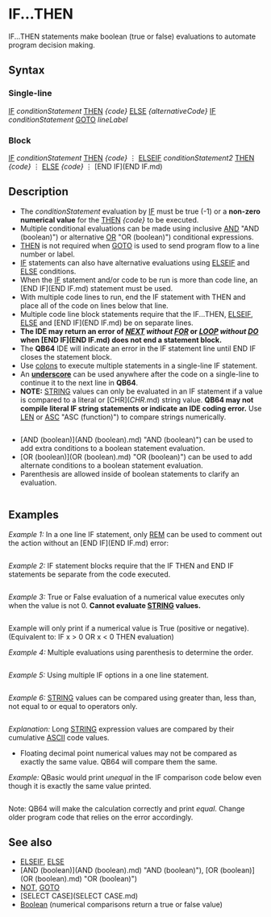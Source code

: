 # IF...THEN

IF...THEN statements make boolean (true or false) evaluations to automate program decision making.

  

## Syntax

### Single-line

[IF](IF.md) *conditionStatement* [THEN](THEN.md) *{code}* [ELSE](ELSE.md) *{alternativeCode}*
[IF](IF.md) *conditionStatement* [GOTO](GOTO.md) *lineLabel*
### Block

[IF](IF.md) *conditionStatement* [THEN](THEN.md)
*{code}*
⋮
[ELSEIF](ELSEIF.md) *conditionStatement2* [THEN](THEN.md)
*{code}*
⋮
[ELSE](ELSE.md)
*{code}*
⋮
[END IF](END IF.md)
  

## Description

* The *conditionStatement* evaluation by [IF](IF.md) must be true (-1) or a **non-zero numerical value** for the [THEN](THEN.md) *{code}* to be executed.
* Multiple conditional evaluations can be made using inclusive [AND](AND.md) "AND (boolean)") or alternative [OR](OR.md) "OR (boolean)") conditional expressions.
* [THEN](THEN.md) is not required when [GOTO](GOTO.md) is used to send program flow to a line number or label.
* [IF](IF.md) statements can also have alternative evaluations using [ELSEIF](ELSEIF.md) and [ELSE](ELSE.md) conditions.
* When the [IF](IF.md) statement and/or code to be run is more than code line, an [END IF](END IF.md) statement must be used.
* With multiple code lines to run, end the IF statement with THEN and place all of the code on lines below that line.
* Multiple code line block statements require that the IF...THEN, [ELSEIF](ELSEIF.md), [ELSE](ELSE.md) and [END IF](END IF.md) be on separate lines.
* **The IDE may return an error of *[NEXT](NEXT.md) without [FOR](FOR.md)* or *[LOOP](LOOP.md) without [DO](DO.md)* when [END IF](END IF.md) does not end a statement block.**
* The **QB64** IDE will indicate an error in the IF statement line until END IF closes the statement block.
* Use [colons](colons.md) to execute multiple statements in a single-line IF statement.
* An **[underscore](underscore.md)** can be used anywhere after the code on a single-line to continue it to the next line in **QB64**.
* **NOTE:** [STRING](STRING.md) values can only be evaluated in an IF statement if a value is compared to a literal or [CHR$](CHR$.md) string value. **QB64 may not compile literal IF string statements or indicate an IDE coding error.** Use [LEN](LEN.md) or [ASC](ASC.md) "ASC (function)") to compare strings numerically.

  

```          Table 3: The relational operations for condition checking.   In this table, **A** and **B** are the [Expressions](Expressions.md) to compare. Both must represent  the same general type, i.e. they must result into either numerical values  or [STRING](STRING.md) values. If a test succeeds, then **true** (-1) is returned, **false** (0)      if it fails, which both can be used in further [Boolean](Boolean.md) evaluations.  ┌─────────────────────────────────────────────────────────────────────────┐  │                          **[Relational Operations](Relational Operations.md)**                          │  ├────────────┬───────────────────────────────────────────┬────────────────┤  │ **Operation**  │                **Description**                │ **Example usage**  │  ├────────────┼───────────────────────────────────────────┼────────────────┤  │   A [=](=.md) B    │ Tests if A is **equal** to B.                 │ [IF](IF.md) A [=](=.md) B [THEN](THEN.md)  │  ├────────────┼───────────────────────────────────────────┼────────────────┤  │   A [<>](<>.md) B   │ Tests if A is **not equal** to B.             │ [IF](IF.md) A [<>](<>.md) B [THEN](THEN.md) │  ├────────────┼───────────────────────────────────────────┼────────────────┤  │   A [<](<.md) B    │ Tests if A is **less than** B.                │ [IF](IF.md) A [<](<.md) B [THEN](THEN.md)  │  ├────────────┼───────────────────────────────────────────┼────────────────┤  │   A [>](>.md) B    │ Tests if A is **greater than** B.             │ [IF](IF.md) A [>](>.md) B [THEN](THEN.md)  │  ├────────────┼───────────────────────────────────────────┼────────────────┤  │   A [<=](<=.md) B   │ Tests if A is **less than or equal** to B.    │ [IF](IF.md) A [<=](<=.md) B [THEN](THEN.md) │  ├────────────┼───────────────────────────────────────────┼────────────────┤  │   A [>=](>=.md) B   │ Tests if A is **greater than or equal** to B. │ [IF](IF.md) A [>=](>=.md) B [THEN](THEN.md) │  └────────────┴───────────────────────────────────────────┴────────────────┘    The operations should be very obvious for numerical values. For strings    be aware that all checks are done **case sensitive** (i.e. "Foo" <> "foo").    The **equal**/**not equal** check is pretty much straight forward, but for the    **less**/**greater** checks the [ASCII](ASCII.md) value of the first different character is                           used for decision making:     **E.g.** "abc" is **less** than "abd", because in the first difference (the 3rd         character) the "c" has a lower [ASCII](ASCII.md) value than the "d".     This behavior may give you some subtle results, if you are not aware of                    the [ASCII](ASCII.md) values and the written case:     **E.g.** "abc" is **greater** than "abD", because the small letters have higher         [ASCII](ASCII.md) values than the capital letters, hence "c" > "D". You may use         [LCASE$](LCASE$.md) or [UCASE$](UCASE$.md) to make sure both strings have the same case.  
```

  

  

* [AND (boolean)](AND (boolean).md) "AND (boolean)") can be used to add extra conditions to a boolean statement evaluation.
* [OR (boolean)](OR (boolean).md) "OR (boolean)") can be used to add alternate conditions to a boolean statement evaluation.
* Parenthesis are allowed inside of boolean statements to clarify an evaluation.

  

  

```                Table 4: The logical operations and its results.         In this table, **A** and **B** are the [Expressions](Expressions.md) to invert or combine.               Both may be results of former [Boolean](Boolean.md) evaluations.   ┌────────────────────────────────────────────────────────────────────────┐   │                           **Logical Operations**                           │   ├───────┬───────┬───────┬─────────┬────────┬─────────┬─────────┬─────────┤   │   **A**   │   **B**   │ [NOT](NOT.md) **B** │ **A** [AND](AND.md) **B** │ **A** [OR](OR.md) **B** │ **A** [XOR](XOR.md) **B** │ **A** [EQV](EQV.md) **B** │ **A** [IMP](IMP.md) **B** │   ├───────┼───────┼───────┼─────────┼────────┼─────────┼─────────┼─────────┤   │ **true**  │ **true**  │ false │  true   │ true   │  false  │  true   │  true   │   ├───────┼───────┼───────┼─────────┼────────┼─────────┼─────────┼─────────┤   │ **true**  │ **false** │ true  │  false  │ true   │  true   │  false  │  false  │   ├───────┼───────┼───────┼─────────┼────────┼─────────┼─────────┼─────────┤   │ **false** │ **true**  │ false │  false  │ true   │  true   │  false  │  true   │   ├───────┼───────┼───────┼─────────┼────────┼─────────┼─────────┼─────────┤   │ **false** │ **false** │ true  │  false  │ false  │  false  │  true   │  true   │   └───────┴───────┴───────┴─────────┴────────┴─────────┴─────────┴─────────┘    **Note:** In most BASIC languages incl. QB64 these are **bitwise** operations,          hence the logic is performed for each corresponding bit in both          operators, where **true** or **false** indicates whether a bit is **set** or          **not set**. The outcome of each bit is then placed into the respective          position to build the bit pattern of the final result value.     As all [Relational Operations](Relational Operations.md) return negative one (-1, **all bits set**) for     **true** and zero (0, **no bits set**) for **false**, this allows us to use these     bitwise logical operations to invert or combine any relational checks,     as the outcome is the same for each bit and so always results into a             **true** (-1) or **false** (0) again for further evaluations.  
```

  

## Examples

*Example 1:* In a one line IF statement, only [REM](REM.md) can be used to comment out the action without an [END IF](END IF.md) error:

``` [INPUT](INPUT.md) "Enter a number over or under 100: ", x IF x > 100 [THEN](THEN.md) [PRINT](PRINT.md) x IF x > 100 [THEN](THEN.md) [REM](REM.md) [PRINT](PRINT.md) x  *'*  
```

  

*Example 2:* IF statement blocks require that the IF THEN and END IF statements be separate from the code executed.

``` [INPUT](INPUT.md) "Enter a number over or under 100: ", x IF x > 100 [THEN](THEN.md)   y = 200   [PRINT](PRINT.md) y   [PRINT](PRINT.md) x [END IF](END IF.md)  
```

  

*Example 3:* True or False evaluation of a numerical value executes only when the value is not 0. **Cannot evaluate [STRING](STRING.md) values.**

``` [INPUT](INPUT.md) "Enter a number or just hit Enter: ", x IF x [THEN](THEN.md) [PRINT](PRINT.md) x  
```

Example will only print if a numerical value is True (positive or negative). (Equivalent to: IF x > 0 OR x < 0 THEN evaluation)
  

*Example 4:* Multiple evaluations using parenthesis to determine the order.

``` [INPUT](INPUT.md) "Enter a number over or under 100 or 50: ", value IF (value% > 100 [AND](AND.md) "AND (boolean)") value% < 200) [OR](OR.md) "OR (boolean)") value% = 50 [THEN](THEN.md) [PRINT](PRINT.md) "OK"  
```

  

*Example 5:* Using multiple IF options in a one line statement.

``` [INPUT](INPUT.md) "Enter a number over or under 200: ", x IF x > 200 [THEN](THEN.md) [PRINT](PRINT.md) "High" [ELSEIF](ELSEIF.md) x < 0 [THEN](THEN.md) [PRINT](PRINT.md) "Low" [ELSE](ELSE.md) [PRINT](PRINT.md) "OK"   
```

  

*Example 6:* [STRING](STRING.md) values can be compared using greater than, less than, not equal to or equal to operators only.

``` PRINT "Press a letter key: "; Key$ = [INPUT$](INPUT$.md)(1) PRINT Key$ IF Key$ >= [CHR$](CHR$.md)(65) AND Key$ <= [CHR$](CHR$.md)(90) THEN PRINT "A to Z"  
```

*Explanation:* Long [STRING](STRING.md) expression values are compared by their cumulative [ASCII](ASCII.md) code values.
  

* Floating decimal point numerical values may not be compared as exactly the same value. QB64 will compare them the same.

*Example:* QBasic would print *unequal* in the IF comparison code below even though it is exactly the same value printed.

``` x# = 5 / 10 y# = 6 / 10 z# = x# + y# [PRINT](PRINT.md) x#, y#, z# IF x# + y# = z# [THEN](THEN.md) [PRINT](PRINT.md) "equal" [ELSE](ELSE.md) [PRINT](PRINT.md) "unequal"  
```

Note: QB64 will make the calculation correctly and print *equal*. Change older program code that relies on the error accordingly.
  

## See also

* [ELSEIF](ELSEIF.md), [ELSE](ELSE.md)
* [AND (boolean)](AND (boolean).md) "AND (boolean)"), [OR (boolean)](OR (boolean).md) "OR (boolean)")
* [NOT](NOT.md), [GOTO](GOTO.md)
* [SELECT CASE](SELECT CASE.md)
* [Boolean](Boolean.md) (numerical comparisons return a true or false value)

  
